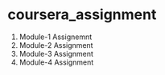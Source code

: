 # coursera_assignment

1. Module-1 Assignemnt
2. Module-2 Assignment
3. Module-3 Assignment
4. Module-4 Assignment

